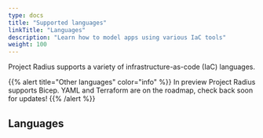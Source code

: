 ```yaml
---
type: docs
title: "Supported languages"
linkTitle: "Languages"
description: "Learn how to model apps using various IaC tools"
weight: 100
---
```


Project Radius supports a variety of infrastructure-as-code (IaC) languages.

{{% alert title="Other languages" color="info" %}}
In preview Project Radius supports Bicep. YAML and Terraform are on the roadmap, check back soon for updates!
{{% /alert %}}

## Languages
